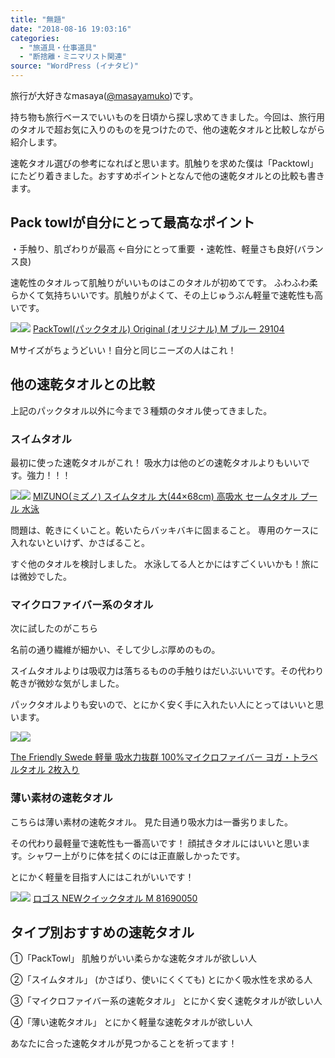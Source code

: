 ```yaml
---
title: "無題"
date: "2018-08-16 19:03:16"
categories:
  - "旅道具・仕事道具"
  - "断捨離・ミニマリスト関連"
source: "WordPress (イナタビ)"
---
```


旅行が大好きなmasaya([@masayamuko](https://twitter.com/MasayaMuko))です。

持ち物も旅行ベースでいいものを日頃から探し求めてきました。今回は、旅行用のタオルで超お気に入りのものを見つけたので、他の速乾タオルと比較しながら紹介します。

速乾タオル選びの参考になればと思います。肌触りを求めた僕は「Packtowl」にたどり着きました。おすすめポイントとなんで他の速乾タオルとの比較も書きます。

## Pack towlが自分にとって最高なポイント

・手触り、肌ざわりが最高 ←自分にとって重要
・速乾性、軽量さも良好(バランス良)

速乾性のタオルって肌触りがいいものはこのタオルが初めてです。
ふわふわ柔らかくて気持ちいいです。肌触りがよくて、その上じゅうぶん軽量で速乾性も高いです。

[![](//ws-fe.amazon-adsystem.com/widgets/q?_encoding=UTF8&ASIN=B013VTX436&Format=_SL250_&ID=AsinImage&MarketPlace=JP&ServiceVersion=20070822&WS=1&tag=msymk-22&language=ja_JP)](https://www.amazon.co.jp/gp/product/B013VTX436/ref=as_li_ss_il?ie=UTF8&psc=1&linkCode=li3&tag=msymk-22&linkId=52130770437d4acc7b8cf28e41b8f634&language=ja_JP)![](https://ir-jp.amazon-adsystem.com/e/ir?t=msymk-22&language=ja_JP&l=li3&o=9&a=B013VTX436)
[PackTowl(パックタオル) Original (オリジナル) M ブルー 29104](https://amzn.to/2KZyle6)

Mサイズがちょうどいい！自分と同じニーズの人はこれ！

## 他の速乾タオルとの比較

上記のパックタオル以外に今まで３種類のタオル使ってきました。

### スイムタオル

最初に使った速乾タオルがこれ！
吸水力は他のどの速乾タオルよりもいいです。強力！！！

[![](//ws-fe.amazon-adsystem.com/widgets/q?_encoding=UTF8&ASIN=B076FPTJVK&Format=_SL250_&ID=AsinImage&MarketPlace=JP&ServiceVersion=20070822&WS=1&tag=msymk-22&language=ja_JP)](https://www.amazon.co.jp/MIZUNO-%E3%83%9F%E3%82%BA%E3%83%8E-%E3%82%B9%E3%82%A4%E3%83%A0%E3%82%BF%E3%82%AA%E3%83%AB-N2JY801027-44%C3%9768cm/dp/B076FPTJVK/ref=as_li_ss_il?s=sports&ie=UTF8&qid=1534411113&sr=1-5&keywords=%E3%82%B9%E3%82%A4%E3%83%A0%E3%82%BF%E3%82%AA%E3%83%AB&linkCode=li3&tag=msymk-22&linkId=dc97143ea6b581cc91a578e537908937&language=ja_JP)![](https://ir-jp.amazon-adsystem.com/e/ir?t=msymk-22&language=ja_JP&l=li3&o=9&a=B076FPTJVK)
[MIZUNO(ミズノ) スイムタオル 大(44×68cm) 高吸水 セームタオル プール 水泳](https://amzn.to/2KXYHNq)

問題は、乾きにくいこと。乾いたらバッキバキに固まること。
専用のケースに入れないといけず、かさばること。

すぐ他のタオルを検討しました。
水泳してる人とかにはすごくいいかも！旅には微妙でした。

### マイクロファイバー系のタオル

次に試したのがこちら

名前の通り繊維が細かい、そして少しぶ厚めのもの。

スイムタオルよりは吸収力は落ちるものの手触りはだいぶいいです。その代わり乾きが微妙な気がしました。

パックタオルよりも安いので、とにかく安く手に入れたい人にとってはいいと思います。

[![](//ws-fe.amazon-adsystem.com/widgets/q?_encoding=UTF8&ASIN=B00OBF6TEQ&Format=_SL250_&ID=AsinImage&MarketPlace=JP&ServiceVersion=20070822&WS=1&tag=msymk-22&language=ja_JP)](https://www.amazon.co.jp/gp/product/B00OBF6TEQ/ref=as_li_ss_il?ie=UTF8&psc=1&linkCode=li3&tag=msymk-22&linkId=48cbcef52063428fa5bbf9dc673ff494&language=ja_JP)![](https://ir-jp.amazon-adsystem.com/e/ir?t=msymk-22&language=ja_JP&l=li3&o=9&a=B00OBF6TEQ)

[The Friendly Swede 軽量 吸水力抜群 100%マイクロファイバー ヨガ・トラベルタオル 2枚入り](https://amzn.to/2Pbo8P0)

### 薄い素材の速乾タオル

こちらは薄い素材の速乾タオル。
見た目通り吸水力は一番劣りました。

その代わり最軽量で速乾性も一番高いです！
顔拭きタオルにはいいと思います。シャワー上がりに体を拭くのには正直厳しかったです。

とにかく軽量を目指す人にはこれがいいです！

[![](//ws-fe.amazon-adsystem.com/widgets/q?_encoding=UTF8&ASIN=B003BPU4HU&Format=_SL250_&ID=AsinImage&MarketPlace=JP&ServiceVersion=20070822&WS=1&tag=msymk-22&language=ja_JP)](https://www.amazon.co.jp/gp/product/B003BPU4HU/ref=as_li_ss_il?ie=UTF8&psc=1&linkCode=li3&tag=msymk-22&linkId=d3e63b109a6d329b0dd3e46f9bd2fff1&language=ja_JP)![](https://ir-jp.amazon-adsystem.com/e/ir?t=msymk-22&language=ja_JP&l=li3&o=9&a=B003BPU4HU)
[ロゴス NEWクイックタオル M 81690050](https://amzn.to/2MQAXg8)

## タイプ別おすすめの速乾タオル

①「PackTowl」
肌触りがいい柔らかな速乾タオルが欲しい人

②「スイムタオル」
(かさばり、使いにくくても)
とにかく吸水性を求める人

③「マイクロファイバー系の速乾タオル」
とにかく安く速乾タオルが欲しい人

④「薄い速乾タオル」
とにかく軽量な速乾タオルが欲しい人

あなたに合った速乾タオルが見つかることを祈ってます！